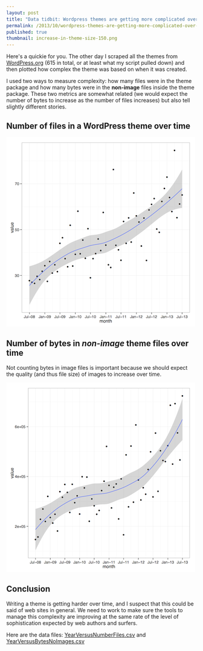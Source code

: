 ```yaml
---
layout: post
title: "Data tidbit: Wordpress themes are getting more complicated over time"
permalink: /2013/10/wordpress-themes-are-getting-more-complicated-over-time
published: true
thumbnail: increase-in-theme-size-150.png
---
```


Here's a quickie for you. The other day I scraped all the themes from
[WordPress.org](http://www.wordpress.org) (615 in total, or at least what my
script pulled down) and then plotted how complex the theme was based on when it
was created.

I used two ways to measure complexity: how many files were in the theme package
and how many bytes were in the **non-image** files inside the theme package.
These two metrics are somewhat related (we would expect the number of bytes to
increase as the number of files increases) but also tell slightly different
stories. 

## Number of files in a WordPress theme over time

![Time versus Number of Files](/experiments/wordpress-theme-complexity/year-versus-num-files.png "Time versus Number of Files")

## Number of bytes in *non-image* theme files over time

Not counting bytes in image files is important because we should expect the
quality (and thus file size) of images to increase over time.

![Time versus Bytes](/experiments/wordpress-theme-complexity/year-versus-bytes-no-images.png "Time versus Bytes")

## Conclusion

Writing a theme is getting harder over time, and I suspect that this could be
said of web sites in general. We need to work to make sure the tools to manage
this complexity are improving at the same rate of the level of sophistication
expected by web authors and surfers.

Here are the data files:
[YearVersusNumberFiles.csv](/experiments/wordpress-theme-complexity/YearVersusNumFiles.csv)
and
[YearVersusBytesNoImages.csv](/experiments/wordpress-theme-complexity/YearVersusBytesNoImages.csv)
